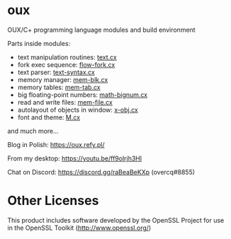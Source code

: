 # oux

OUX/C+ programming language modules and build environment

Parts inside modules:
* text manipulation routines: [text.cx](https://github.com/overcq/oux/tree/master/module/base/text.cx)
* fork exec sequence: [flow-fork.cx](https://github.com/overcq/oux/tree/master/module/base/flow-fork.cx)
* text parser: [text-syntax.cx](https://github.com/overcq/oux/blob/master/module/base/text-syntax.cx)
* memory manager: [mem-blk.cx](https://github.com/overcq/oux/tree/master/module/base/mem-blk.cx)
* memory tables: [mem-tab.cx](https://github.com/overcq/oux/tree/master/module/base/mem-tab.cx)
* big floating-point numbers: [math-bignum.cx](https://github.com/overcq/oux/tree/master/module/base/math-bignum.cx)
* read and write files: [mem-file.cx](https://github.com/overcq/oux/tree/master/module/base/mem-file.cx)
* autolayout of objects in window: [x-obj.cx](https://github.com/overcq/oux/tree/master/module/x-window-hi-cpu/x-obj.cx)
* font and theme: [M.cx](https://github.com/overcq/oux/tree/master/module/x-window-hi-cpu/M.cx)

and much more...

Blog in Polish: https://oux.refy.pl/

From my desktop: https://youtu.be/ff9olrjh3HI

Chat on Discord: https://discord.gg/raBeaBeKXp (overcq#8855)

# Other Licenses

This product includes software developed by the OpenSSL Project for use in the OpenSSL Toolkit (http://www.openssl.org/)
